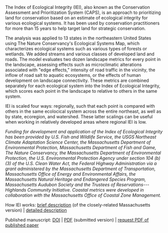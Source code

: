 ﻿The Index of Ecological Integrity (IEI), also known as the Conservation Assessment and Prioritization System (CAPS), is an 
approach to prioritizing land for conservation based on an estimate of ecological integrity for various ecological systems. It 
has been used by conservation practitioners for more than 15 years to help target land for strategic conservation.

The analysis was applied to 13 states in the northeastern United States using The Nature Conservancy's Ecological Systems Map, 
which characterizes ecological systems such as various types of forests or wetlands. We added streams and various classes of 
developed land and roads. The model evaluates two dozen landscape metrics for every point in the landscape, assessing effects 
such as microclimatic alterations associated with "edge effects," intensity of road traffic in the vicinity, the inflow of 
road salt to aquatic ecosystems, or the effects of human development on landscape connectivity. These metrics are combined 
separately for each ecological system into the Index of Ecological Integrity, which scores each point in the landscape to 
relative to others in the same system.

IEI is scaled four ways: regionally, such that each point is compared with others in the same ecolocical system across the 
entire northeast, as well as by state, ecoregion, and watershed. These latter scalings can be useful when working in 
relatively developed areas where regional IEI is low.

*Funding for development and application of the Index of Ecological Integrity has been provided by U.S. Fish and Wildlife 
Service, the USGS Northeast Climate Adaptation Science Center, the Massachusetts Department of Environmental Protection, 
Massachusetts Department of Fish and Game, The Nature Conservancy, the Massachusetts Department of Environmental Protection, 
the U.S. Environmental Protection Agency under section 104 (b)(3) of the U.S. Clean Water Act, the Federal Highway 
Administration via a grant administered by the Massachusetts Department of Transportation, Massachusetts Office of Energy and 
Environmental Affairs, the Massachusetts Natural Heritage and Endangered Species Program, Massachusetts Audubon Society and 
the Trustees of Reservations---Highlands Community Initiative. Coastal metrics were developed in collaboration with the 
Massachusetts Office of Coastal Zone Management.*

How IEI works: 
<a href="https://umasscaps.org/about/index.html" target="_blank" rel="noopener 
noreferrer"> brief description</a> (of the closely-related Massachusetts version)
 | <a href="https://umassdsl.org/DSLdocs//DSL_documentation_iei.pdf" target="_blank" rel="noopener 
noreferrer"> detailed description</a>


Published manuscript:
 <a href="https://doi.org/10.1007/s10980-018-0653-9" target="_blank" rel="noopener noreferrer">DOI</a>
 | <a href="https://umassdsl.org/DSLdocs/McGarigal_2018_LandEco.pdf" target="_blank" rel="noopener 
noreferrer">PDF</a> (submitted version)
 | <a href="https://umassdsl.webgis1.com/hesk/index.php?a=add&catid=3" target="_blank" rel="noopener noreferrer"> request PDF of published paper</a>
